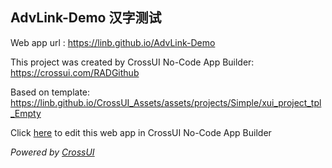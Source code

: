 ## AdvLink-Demo 汉字测试
Web app url : https://linb.github.io/AdvLink-Demo

This project was created by CrossUI No-Code App Builder: https://crossui.com/RADGithub

Based on template: https://linb.github.io/CrossUI_Assets/assets/projects/Simple/xui_project_tpl_Empty

Click [here](https://crossui.com/RADGithub/#!from=github&owner=linb&repo=AdvLink-Demo) to edit this web app in CrossUI No-Code App Builder

<i>Powered by [CrossUI](https://crossui.com)</i>
